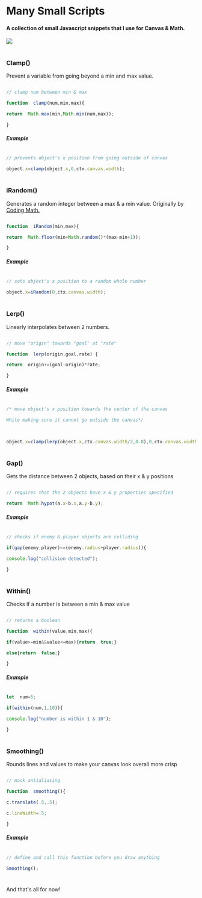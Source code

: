 # Many Small Scripts

  

#### A collection of small Javascript snippets that I use for Canvas & Math.

  

<img  src="https://i.imgur.com/OXoWcya.png"  style="display:block;margin:0 auto;">

#

### Clamp()

Prevent a variable from going beyond a min and max value.

  

```js

// clamp num between min & max

function  clamp(num,min,max){

return  Math.max(min,Math.min(num,max));

}

```

  

##### Example

  

```js

// prevents object's x position from going outside of canvas

object.x=clamp(object.x,0,ctx.canvas.width);

```

  #

### iRandom()

  

Generates a random integer between a max & a min value. Originally by [Coding Math.](https://www.youtube.com/user/codingmath)

  

```js

function  iRandom(min,max){

return  Math.floor(min+Math.random()*(max-min+1));

}

```

  

##### Example

  

```js

// sets object's x position to a random whole number

object.x=iRandom(0,ctx.canvas.width);

```

  #

### Lerp()

  

Linearly interpolates between 2 numbers.

  

```js

// move "origin" towards "goal" at "rate"

function  lerp(origin,goal,rate) {

return  origin+=(goal-origin)*rate;

}

```

  

##### Example

  

```js

/* move object's x position towards the center of the canvas

While making sure it cannot go outside the canvas*/

  

object.x=clamp(lerp(object.x,ctx.canvas.width/2,0.8),0,ctx.canvas.width);

```

  #

### Gap()

  

Gets the distance between 2 objects, based on their x & y positions

  

```js

// requires that the 2 objects have x & y properties specified

return  Math.hypot(a.x-b.x,a.y-b.y);

```

  

##### Example

  

```js

// checks if enemy & player objects are colliding

if(gap(enemy,player)<=(enemy.radius+player.radius)){

console.log("collision detected");

}

```

  #

### Within()

  
  

Checks if a number is between a min & max value

  

```js

// returns a boolean

function  within(value,min,max){

if(value>=min&&value<=max){return  true;}

else{return  false;}

}

```

  

##### Example

  

```js

let  num=5;

if(within(num,1,10)){

console.log("number is within 1 & 10");

}

```

  #

### Smoothing()

  

Rounds lines and values to make your canvas look overall more crisp

  

```js

// mock antialiasing

function  smoothing(){

c.translate(.5,.5);

c.lineWidth=.5;

}

```

  

##### Example

  

```js

// define and call this function before you draw anything

Smoothing();

```

  #
  

And that's all for now!